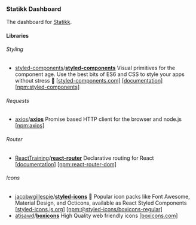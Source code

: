### Statikk Dashboard

The dashboard for [Statikk](https://github.com/statikksh/statikk).

#### Libraries

###### Styling

- [styled-components](https://github.com/styled-components)/[**styled-components**](https://github.com/styled-components/styled-components) Visual primitives for the component age. Use the best bits of ES6 and CSS to style your apps without stress :nail_care: [[styled-components.com]](https://styled-components.com/) [[documentation]](https://styled-components.com/docs) [[npm:styled-components]](https://npmjs.org/package/styled-components)

###### Requests

- [axios](https://github.com/axios)/[**axios**](https://github.com/axios/axios) Promise based HTTP client for the browser and node.js [[npm:axios]](https://npmjs.org/package/axios)

###### Router

- [ReactTraining](https://github.com/ReactTraining)/[**react-router**](https://github.com/ReactTraining/react-router) Declarative routing for React [[documentation]](https://reacttraining.com/react-router/web/guides/quick-start) [[npm:react-router-dom]](https://www.npmjs.com/package/react-router-dom)

###### Icons

- [jacobwgillespie](https://github.com/jacobwgillespie)/[**styled-icons**](https://github.com/jacobwgillespie/styled-icons) :nail_care: Popular icon packs like Font Awesome, Material Design, and Octicons, available as React Styled Components [[styled-icons.js.org]](https://styled-icons.js.org/) [[npm:@styled-icons/boxicons-regular]](https://npmjs.org/package/@styled-icons/boxicons-regular)
- [atisawd](https://github.com/atisawd)/[**boxicons**](https://github.com/atisawd/boxicons) High Quality web friendly icons [[boxicons.com]](https://boxicons.com/)
